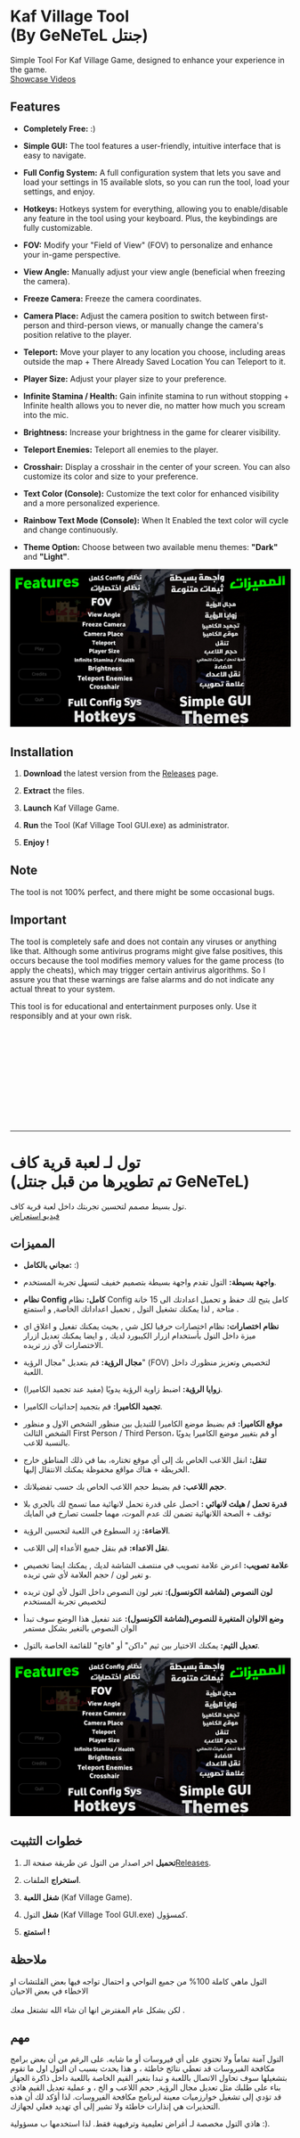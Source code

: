 # Kaf Village Tool <br/>(By GeNeTeL جنتل) 

Simple Tool For Kaf Village Game, designed to enhance your experience in the game.
<br> [Showcase Videos](https://www.youtube.com/watch?v=jGvshWkjp64)

## Features
- **Completely Free:** :)

- **Simple GUI:** The tool features a user-friendly, intuitive interface that is easy to navigate.

- **Full Config System:** A full configuration system that lets you save and load your settings in 15 available slots, so you can run the tool, load your settings, and enjoy.

- **Hotkeys:** Hotkeys system for everything, allowing you to enable/disable any feature in the tool using your keyboard. Plus, the keybindings are fully customizable.

- **FOV:** Modify your "Field of View" (FOV) to personalize and enhance your in-game perspective.

- **View Angle:** Manually adjust your view angle (beneficial when freezing the camera).

- **Freeze Camera:** Freeze the camera coordinates.

- **Camera Place:** Adjust the camera position to switch between first-person and third-person views, or manually change the camera's position relative to the player.

- **Teleport:** Move your player to any location you choose, including areas outside the map + There Already Saved Location You can Teleport to it.

- **Player Size:** Adjust your player size to your preference.

- **Infinite Stamina / Health:** Gain infinite stamina to run without stopping + Infinite health allows you to never die, no matter how much you scream into the mic.

- **Brightness:** Increase your brightness in the game for clearer visibility.

- **Teleport Enemies:** Teleport all enemies to the player.

- **Crosshair:** Display a crosshair in the center of your screen. You can also customize its color and size to your preference.

- **Text Color (Console):**  Customize the text color for enhanced visibility and a more personalized experience.

- **Rainbow Text Mode (Console):** When It Enabled the text color will cycle and change continuously.

- **Theme Option:** Choose between two available menu themes: **"Dark"** and **"Light"**.

![Features](https://github.com/iGeNeTeL/KafVillage/blob/main/Images/Features.jpg)

## Installation
1. **Download** the latest version from the [Releases](https://github.com/iGeNeTeL/KafVillage/releases) page.
   
2. **Extract** the files.
   
3. **Launch** Kaf Village Game.
   
4. **Run** the Tool (Kaf Village Tool GUI.exe) as administrator.
   
5. **Enjoy !**


## Note
The tool is not 100% perfect, and there might be some occasional bugs.



## Important
The tool is completely safe and does not contain any viruses or anything like that. Although some antivirus programs might give false positives, this occurs because the tool modifies memory values for the game process (to apply the cheats), which may trigger certain antivirus algorithms. 
So I assure you that these warnings are false alarms and do not indicate any actual threat to your system.

This tool is for educational and entertainment purposes only. Use it responsibly and at your own risk.

</br>
</br>
</br>
</br>
</br>
</br>
</br>
</br>
</br>
</br>

----------------------------------------------------------------------------

# تول لـ لعبة قرية كاف <br/> (تم تطويرها من قبل جنتل GeNeTeL)

تول بسيط مصمم لتحسين تجربتك داخل لعبة قرية كاف.<br/>
 [فيديو استعراض](https://www.youtube.com/watch?v=jGvshWkjp64)
 
## المميزات
- **مجاني بالكامل:** :)

- **واجهة بسيطة:** التول تقدم واجهة بسيطة بتصميم خفيف لتسهل تجربة المستخدم.

- **نظام Config كامل:** نظام Config كامل يتيح لك حفظ و تحميل اعدادتك الى 15 خانة متاحة , لذا يمكنك تشغيل التول , تحميل اعداداتك الخاصة, و استمتع .

- **نظام اختصارات:** نظام اختصارات حرفيا لكل شي , بحيث يمكنك تفعيل و اغلاق اي ميزة داخل التول بأستخدام ازرار الكيبورد لديك , و ايضا يمكنك تعديل ازرار الاختصارات لأي زر تريده.
 
- **مجال الرؤية:** قم بتعديل "مجال الرؤية" (FOV) لتخصيص وتعزيز منظورك داخل اللعبة.

- **زوايا الرؤية:** اضبط زاوية الرؤية يدويًا (مفيد عند تجميد الكاميرا).

- **تجميد الكاميرا:** قم بتجميد إحداثيات الكاميرا.

- **موقع الكاميرا:** قم بضبط موضع الكاميرا للتبديل بين منظور الشخص الاول و منظور الشخص الثالث First Person / Third Person، أو قم بتغيير موضع الكاميرا يدويًا بالنسبة للاعب.

- **تنقل:** انقل اللاعب الخاص بك إلى أي موقع تختاره، بما في ذلك المناطق خارج الخريطة + هناك مواقع محفوظة يمكنك الانتقال إليها.

- **حجم اللاعب:** قم بضبط حجم اللاعب الخاص بك حسب تفضيلاتك.

- **قدرة تحمل / هيلث لانهائي :** احصل على قدرة تحمل لانهائية مما تسمح لك بالجري بلا توقف + الصحة اللانهائية تضمن لك عدم الموت، مهما جلست تصارخ في المايك

- **الاضاءة:** زِد السطوع في اللعبة لتحسين الرؤية.

- **نقل الاعداء:** قم بنقل جميع الأعداء إلى اللاعب.

- **علامة تصويب:** اعرض علامة تصويب في منتصف الشاشة لديك , يمكنك ايضا تخصيص و تغير لون / حجم العلامة لأي شي تريده. 

- **لون النصوص (لشاشة الكونسول):** تغير لون النصوص داخل التول لأي لون تريده لتخصيص تجربة المستخدم

- **وضع الالوان المتغيرة للنصوص(لشاشة الكونسول):** عند تفعيل هذا الوضع سوف تبدأ الوان النصوص بالتغير بشكل مستمر

- **تعديل الثيم:** يمكنك الاختيار بين ثيم "داكن" أو "فاتح" للقائمة الخاصة بالتول. 
  
  
![المميزات](https://github.com/iGeNeTeL/KafVillage/blob/main/Images/Features.jpg)

## خطوات التثبيت
1. **تحميل** اخر اصدار من التول عن طريقة صفحة الـ[Releases](https://github.com/iGeNeTeL/KafVillage/releases).
   
2. **استخراج** الملفات.
   
3. **شغل اللعبة** (Kaf Village Game).
   
4. **شغل** التول (Kaf Village Tool GUI.exe) كمسؤول.
   
5. **استمتع !**


## ملاحظة
التول ماهي كاملة 100% من جميع النواحي و احتمال تواجه فيها بعض القلتشات او الاخطاء في بعض الاحيان <br/><br/> لكن بشكل عام المفترض انها ان شاء الله تشتغل معك .



## مهم
التول آمنة تماماً ولا تحتوي على أي فيروسات أو ما شابه. على الرغم من أن بعض برامج مكافحة الفيروسات قد تعطي نتائج خاطئة ، و هذا يحدث بسبب ان التول اول ما تقوم بتشغيلها سوف تحاول الاتصال باللعبة و تبدا بتغير القيم الخاصة باللعبة داخل ذاكرة الجهاز بناء على طلبك مثل تعديل مجال الرؤية, حجم اللاعب و الخ ، و عملية تعديل القيم هاذي قد تؤدي إلى تشغيل خوارزميات معينة لبرنامج مكافحة الفيروسات. 
لذا أؤكد لك أن هذه التحذيرات هي إنذارات خاطئة ولا تشير إلى أي تهديد فعلي لجهازك.

هاذي التول مخصصة لـ أغراض تعليمية وترفيهية فقط. لذا استخدمها ب مسؤولية :).


